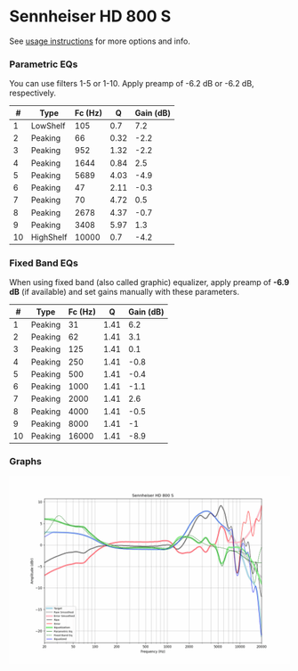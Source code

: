 # Sennheiser HD 800 S
See [usage instructions](https://github.com/jaakkopasanen/AutoEq#usage) for more options and info.

### Parametric EQs
You can use filters 1-5 or 1-10. Apply preamp of -6.2 dB or -6.2 dB, respectively.

|   # | Type      |   Fc (Hz) |    Q |   Gain (dB) |
|-----|-----------|-----------|------|-------------|
|   1 | LowShelf  |       105 | 0.7  |         7.2 |
|   2 | Peaking   |        66 | 0.32 |        -2.2 |
|   3 | Peaking   |       952 | 1.32 |        -2.2 |
|   4 | Peaking   |      1644 | 0.84 |         2.5 |
|   5 | Peaking   |      5689 | 4.03 |        -4.9 |
|   6 | Peaking   |        47 | 2.11 |        -0.3 |
|   7 | Peaking   |        70 | 4.72 |         0.5 |
|   8 | Peaking   |      2678 | 4.37 |        -0.7 |
|   9 | Peaking   |      3408 | 5.97 |         1.3 |
|  10 | HighShelf |     10000 | 0.7  |        -4.2 |

### Fixed Band EQs
When using fixed band (also called graphic) equalizer, apply preamp of **-6.9 dB** (if available) and set gains manually with these parameters.

|   # | Type    |   Fc (Hz) |    Q |   Gain (dB) |
|-----|---------|-----------|------|-------------|
|   1 | Peaking |        31 | 1.41 |         6.2 |
|   2 | Peaking |        62 | 1.41 |         3.1 |
|   3 | Peaking |       125 | 1.41 |         0.1 |
|   4 | Peaking |       250 | 1.41 |        -0.8 |
|   5 | Peaking |       500 | 1.41 |        -0.4 |
|   6 | Peaking |      1000 | 1.41 |        -1.1 |
|   7 | Peaking |      2000 | 1.41 |         2.6 |
|   8 | Peaking |      4000 | 1.41 |        -0.5 |
|   9 | Peaking |      8000 | 1.41 |        -1   |
|  10 | Peaking |     16000 | 1.41 |        -8.9 |

### Graphs
![](./Sennheiser%20HD%20800%20S.png)
